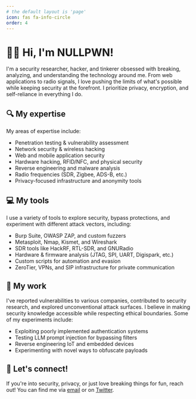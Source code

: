 ```yaml
---
# the default layout is 'page'
icon: fas fa-info-circle
order: 4
---
```



👨‍💻 Hi, I'm NULLPWN!
======================

I'm a security researcher, hacker, and tinkerer obsessed with breaking, analyzing, and understanding the technology around me. From web applications to radio signals, I love pushing the limits of what's possible while keeping security at the forefront. I prioritize privacy, encryption, and self-reliance in everything I do.

🔍 My expertise
---------------

My areas of expertise include:

-   Penetration testing & vulnerability assessment
-   Network security & wireless hacking
-   Web and mobile application security
-   Hardware hacking, RFID/NFC, and physical security
-   Reverse engineering and malware analysis
-   Radio frequencies (SDR, Zigbee, ADS-B, etc.)
-   Privacy-focused infrastructure and anonymity tools

💻 My tools
-----------

I use a variety of tools to explore security, bypass protections, and experiment with different attack vectors, including:

-   Burp Suite, OWASP ZAP, and custom fuzzers
-   Metasploit, Nmap, Kismet, and Wireshark
-   SDR tools like HackRF, RTL-SDR, and GNURadio
-   Hardware & firmware analysis (JTAG, SPI, UART, Digispark, etc.)
-   Custom scripts for automation and evasion
-   ZeroTier, VPNs, and SIP infrastructure for private communication

📝 My work
----------

I've reported vulnerabilities to various companies, contributed to security research, and explored unconventional attack surfaces. I believe in making security knowledge accessible while respecting ethical boundaries. Some of my experiments include:

-   Exploiting poorly implemented authentication systems
-   Testing LLM prompt injection for bypassing filters
-   Reverse engineering IoT and embedded devices
-   Experimenting with novel ways to obfuscate payloads

🤝 Let's connect!
-----------------

If you're into security, privacy, or just love breaking things for fun, reach out! You can find me via [email](mailto:nullpwn@tutanota.com) or on [Twitter](https://twitter.com/nullpwn).

